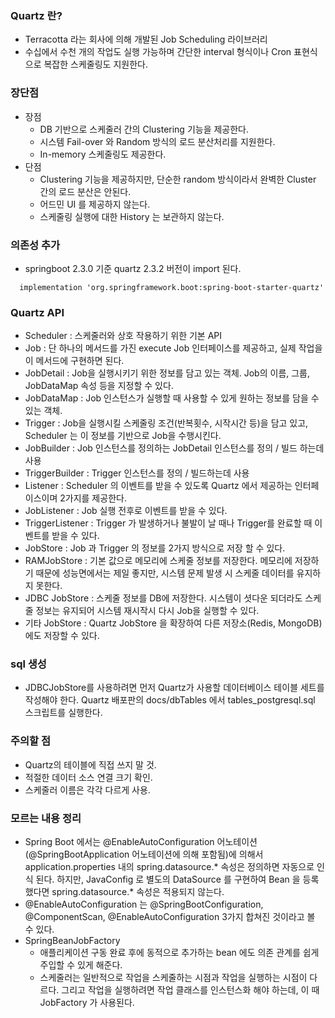 ### Quartz 란? 
- Terracotta 라는 회사에 의해 개발된 Job Scheduling 라이브러리 
- 수십에서 수천 개의 작업도 실행 가능하며 간단한 interval 형식이나 Cron 표현식으로 복잡한 스케줄링도 지원한다. 

### 장단점 
- 장점 
    - DB 기반으로 스케줄러 간의 Clustering 기능을 제공한다. 
    - 시스템 Fail-over 와 Random 방식의 로드 분산처리를 지원한다. 
    - In-memory 스케줄링도 제공한다. 
- 단점 
    - Clustering 기능을 제공하지만, 단순한 random 방식이라서 완벽한 Cluster 간의 로드 분산은 안된다. 
    - 어드민 UI 를 제공하지 않는다. 
    - 스케줄링 실행에 대한 History 는 보관하지 않는다. 

### 의존성 추가
- springboot 2.3.0 기준 quartz 2.3.2 버전이 import 된다.
~~~ source
  implementation 'org.springframework.boot:spring-boot-starter-quartz'
~~~

### Quartz API
- Scheduler : 스케줄러와 상호 작용하기 위한 기본 API
- Job :  단 하나의 메서드를 가진 execute Job 인터페이스를 제공하고, 실제 작업을 이 메서드에 구현하면 된다.
- JobDetail : Job을 실행시키기 위한 정보를 담고 있는 객체. Job의 이름, 그룹, JobDataMap 속성 등을 지정할 수 있다. 
- JobDataMap : Job 인스턴스가 실행할 때 사용할 수 있게 원하는 정보를 담을 수 있는 객체.
- Trigger : Job을 실행시킬 스케줄링 조건(반복횟수, 시작시간 등)을 담고 있고, Scheduler 는 이 정보를 기반으로 Job을 수행시킨다.
- JobBuilder : Job 인스턴스를 정의하는 JobDetail 인스턴스를 정의 / 빌드 하는데 사용
- TriggerBuilder : Trigger 인스턴스를 정의 / 빌드하는데 사용
- Listener : Scheduler 의 이벤트를 받을 수 있도록 Quartz 에서 제공하는 인터페이스이며 2가지를 제공한다.
- JobListener : Job 실행 전후로 이벤트를 받을 수 있다.
- TriggerListener : Trigger 가 발생하거나 불발이 날 때나 Trigger를 완료할 때 이벤트를 받을 수 있다.
- JobStore : Job 과 Trigger 의 정보를 2가지 방식으로 저장 할 수 있다.
- RAMJobStore : 기본 값으로 메모리에 스케줄 정보를 저장한다. 메모리에 저장하기 때문에 성능면에서는 제일 좋지만, 시스템 문제 발생 시 스케줄 데이터를 유지하지 못한다. 
- JDBC JobStore : 스케줄 정보를 DB에 저장한다. 시스템이 셧다운 되더라도 스케줄 정보는 유지되어 시스템 재시작시 다시 Job을 실행할 수 있다.
- 기타 JobStore : Quartz JobStore 을 확장하여 다른 저장소(Redis, MongoDB)에도 저장할 수 있다.

### sql 생성 
- JDBCJobStore를 사용하려면 먼저 Quartz가 사용할 데이터베이스 테이블 세트를 작성해야 한다. Quartz 배포판의 docs/dbTables 에서 tables_postgresql.sql 스크립트를 실행한다. 

### 주의할 점 
- Quartz의 테이블에 직접 쓰지 말 것. 
- 적절한 데이터 소스 연결 크기 확인.
- 스케줄러 이름은 각각 다르게 사용.

### 모르는 내용 정리 
- Spring Boot 에서는 @EnableAutoConfiguration 어노테이션(@SpringBootApplication 어노테이션에 의해 포함됨)에 의해서 
application.properties 내의 spring.datasource.* 속성은 정의하면 자동으로 인식 된다. 
하지만, JavaConfig 로 별도의 DataSource 를 구현하여 Bean 을 등록했다면 spring.datasource.* 속성은 적용되지 않는다. 
- @EnableAutoConfiguration 는 @SpringBootConfiguration, @ComponentScan, @EnableAutoConfiguration 3가지 합쳐진 것이라고 볼 수 있다. 
- SpringBeanJobFactory
    - 애플리케이션 구동 완료 후에 동적으로 추가하는 bean 에도 의존 관계를 쉽게 주입할 수 있게 해준다.
    - 스케줄러는 일반적으로 작업을 스케줄하는 시점과 작업을 실행하는 시점이 다르다. 그리고 작업을 실행하려면 작업 클래스를 인스턴스화 해야 하는데, 이 때 JobFactory 가 사용된다. 


